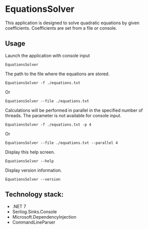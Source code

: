 # EquationsSolver

This application is designed to solve quadratic equations by given coefficients. Coefficients are set from a file or console.

## Usage

Launch the application with console input
```
EquationsSolver
```
The path to the file where the equations are stored.
```
EquationsSolver -f ./equations.txt
```
Or
```
EquationsSolver --file ./equations.txt
```
Calculations will be performed in parallel in the specified number of threads. The parameter is not available for console input.
```
EquationsSolver -f ./equations.txt -p 4
```
Or
```
EquationsSolver --file ./equations.txt --parallel 4
```
Display this help screen.
```
EquationsSolver --help
```
Display version information.
```
EquationsSolver --version
```
## Technology stack:
* .NET 7
* Serilog.Sinks.Console
* Microsoft.DependencyInjection
* CommandLineParser
